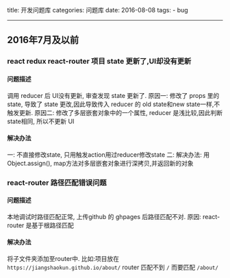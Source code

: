 title: 开发问题库
categories: 问题库
date: 2016-08-08
tags:
	- bug
	
---
## 2016年7月及以前

### react redux react-router 项目 state 更新了,UI却没有更新
#### 问题描述
调用 reducer 后 UI没有更新, 审查发现 state 更新了. 
原因一: 修改了 props 里的 state, 导致了 state 更改,因此导致传入 reducer 的 old state和new state一样,不触发更新.
原因二: 修改了多层嵌套对象中的一个属性, reducer 是浅比较,因此判断state相同, 所以不更新 UI
#### 解决办法
一: 不直接修改state, 只用触发action用过reducer修改state
二: 解决办法: 用Object.assign(), map方法对多层嵌套对象进行深拷贝,并返回新的对象

### react-router 路径匹配错误问题
#### 问题描述
本地调试时路径匹配正常, 上传github 的 ghpages 后路径匹配不对. 原因: react-router 是基于根路径匹配
#### 解决办法
将子文件夹添加至router中. 比如:项目放在 `https://jiangshaokun.github.io/about/` router 匹配不到 `/` 而要匹配 `/about/`
